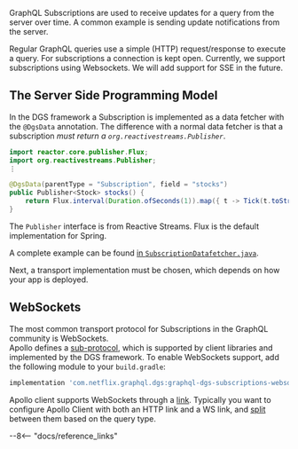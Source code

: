 GraphQL Subscriptions are used<!-- http://go/pv http://go/use --> to receive updates for a query from the server over time.
A common example is sending<!-- http://go/pv --> update notifications from the server.

Regular GraphQL queries use<!-- http://go/use --> a simple (HTTP) request/response to execute a query.
For subscriptions a connection is kept open.
Currently, we support subscriptions using Websockets. We will  add support for SSE in the future.

## The Server Side Programming Model

In the DGS framework a Subscription is implemented<!-- http://go/pv --> as a data fetcher with the `@DgsData` annotation.
The difference with a normal data fetcher is that a subscription *must return a `org.reactivestreams.Publisher`*.

```java
import reactor.core.publisher.Flux;
import org.reactivestreams.Publisher;
⋮

@DgsData(parentType = "Subscription", field = "stocks")
public Publisher<Stock> stocks() {
    return Flux.interval(Duration.ofSeconds(1)).map({ t -> Tick(t.toString()) })
}
```

The `Publisher` interface is from Reactive Streams.
Flux is the default implementation for Spring.

A complete example can be found [in `SubscriptionDatafetcher.java`](https://github.com/Netflix/dgs-framework/blob/master/graphql-dgs-example-java/src/main/java/com/netflix/graphql/dgs/example/datafetcher/SubscriptionDataFetcher.java).

Next, a transport implementation must be chosen<!-- http://go/pv -->, which depends on how your app is deployed<!-- http://go/pv -->.

## WebSockets

The most common transport protocol for Subscriptions in the GraphQL community is WebSockets.  
Apollo defines a [sub-protocol](https://github.com/apollographql/subscriptions-transport-ws/blob/master/PROTOCOL.md), which is supported by client libraries and implemented by the DGS framework.
To enable WebSockets support, add the following module to your `build.gradle`:

```groovy
implementation 'com.netflix.graphql.dgs:graphql-dgs-subscriptions-websockets-autoconfigure:latest.release'
```

Apollo client supports WebSockets through a [link](https://www.apollographql.com/docs/link/links/ws/).
Typically you want to configure Apollo Client with both an HTTP link and a WS link, and [split](https://www.apollographql.com/docs/link/composition/#directional-composition) between them based on the query type.
 
--8<-- "docs/reference_links"

